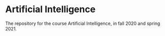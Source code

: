 # Artificial Intelligence

The repository for the course Artificial Intelligence, in fall 2020 and spring 2021.
